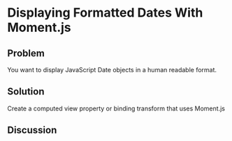 # Displaying Formatted Dates With Moment.js

## Problem
You want to display JavaScript Date objects in a human readable format.

## Solution
Create a computed view property or binding transform that uses Moment.js

## Discussion
